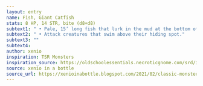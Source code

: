 ```yaml
---
layout: entry 
name: Fish, Giant Catfish
stats: 8 HP, 14 STR, bite (d8+d8)
subtext1: " • Pale, 15’ long fish that lurk in the mud at the bottom of lakes and rivers."
subtext2: " • Attack creatures that swim above their hiding spot."
subtext3: ""
subtext4: 
author: xenio
inspiration: TSR Monsters
inspiration_source: https://oldschoolessentials.necroticgnome.com/srd/index.php/Monster_Descriptions
source: xenio in a bottle
source_url: https://xenioinabottle.blogspot.com/2021/02/classic-monsters-for-cairnito-part-1.html
---
```

